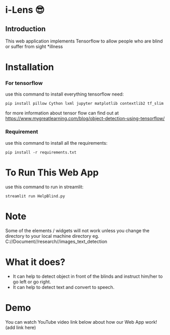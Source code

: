 # i-Lens :sunglasses:

## Introduction
This web application implements Tensorflow to allow people who are blind or suffer from sight *illness

# Installation
### For tensorflow
use this command to install everything tensorflow need:
```
pip install pillow Cython lxml jupyter matplotlib contextlib2 tf_slim
```
for more information about tensor flow can find out at https://www.mygreatlearning.com/blog/object-detection-using-tensorflow/

### Requirement
use this command to install all the requirements:
```
pip install -r requirements.txt
```
# To Run This Web App
use this command to run in streamlit:
```
streamlit run HelpBlind.py
```

# Note
Some of the elements / widgets will not work unless you change the directory to your local machine directory
eg. C://Document//research//images_text_detection

# What it does?
- It can help to detect object in front of the blinds and instruct him/her to go left or go right.
- It can help to detect text and convert to speech.

# Demo
You can watch YouTube video link below about how our Web App work! 
(add link here)
